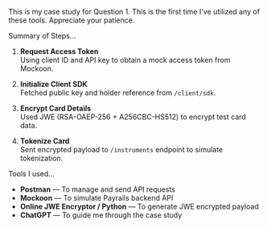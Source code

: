 This is my case study for Question 1. This is the first time I've utilized any of these tools. Appreciate your patience.

Summary of Steps...
1. **Request Access Token**  
   Using client ID and API key to obtain a mock access token from Mockoon.

2. **Initialize Client SDK**  
   Fetched public key and holder reference from `/client/sdk`.

3. **Encrypt Card Details**  
   Used JWE (RSA-OAEP-256 + A256CBC-HS512) to encrypt test card data.

4. **Tokenize Card**  
   Sent encrypted payload to `/instruments` endpoint to simulate tokenization.

Tools I used...
- **Postman** — To manage and send API requests  
- **Mockoon** — To simulate Payrails backend API  
- **Online JWE Encryptor / Python** — To generate JWE encrypted payload
- **ChatGPT** — To guide me through the case study

